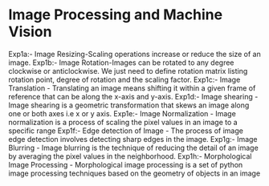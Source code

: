 # Image Processing and Machine Vision
Exp1a:- Image Resizing-Scaling operations increase or reduce the size of an image.
Exp1b:- Image Rotation-Images can be rotated to any degree clockwise or anticlockwise. We just need to define rotation matrix listing rotation point, degree of rotation and the scaling factor.
Exp1c:- Image Translation - Translating an image means shifting it within a given frame of reference that can be along the x-axis and y-axis.
Exp1d:- Image shearing - Image shearing is a geometric transformation that skews an image along one or both axes i.e x or y axis.
Exp1e:- Image Normalization - Image normalization is a process of scaling the pixel values in an image to a specific range
Exp1f:- Edge detection of Image - The process of image edge detection involves detecting sharp edges in the image.
Exp1g:- Image Blurring - Image blurring is the technique of reducing the detail of an image by averaging the pixel values in the neighborhood.
Exp1h:- Morphological Image Processing - Morphological image processing is a set of python image processing techniques based on the geometry of objects in an image

